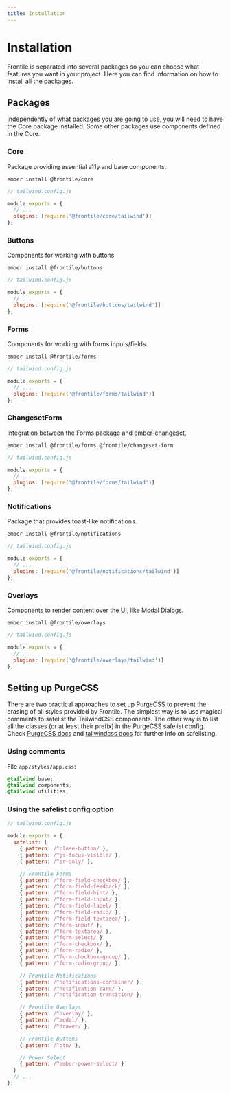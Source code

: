 ```yaml
---
title: Installation
---
```


# Installation

Frontile is separated into several packages so you can choose what features you
want in your project. Here you can find information on how to install all the packages.

## Packages

Independently of what packages you are going to use, you will need to have the Core
package installed. Some other packages use components defined in the Core.

### Core

Package providing essential a11y and base components.

```
ember install @frontile/core
```

```js
// tailwind.config.js

module.exports = {
  // ...
  plugins: [require('@frontile/core/tailwind')]
};
```

### Buttons

Components for working with buttons.

```
ember install @frontile/buttons
```

```js
// tailwind.config.js

module.exports = {
  // ...
  plugins: [require('@frontile/buttons/tailwind')]
};
```

### Forms

Components for working with forms inputs/fields.

```
ember install @frontile/forms
```

```js
// tailwind.config.js

module.exports = {
  // ...
  plugins: [require('@frontile/forms/tailwind')]
};
```

### ChangesetForm

Integration between the Forms package and [ember-changeset](https://github.com/poteto/ember-changeset).

```
ember install @frontile/forms @frontile/changeset-form
```

```js
// tailwind.config.js

module.exports = {
  // ...
  plugins: [require('@frontile/forms/tailwind')]
};
```

### Notifications

Package that provides toast-like notifications.

```
ember install @frontile/notifications
```

```js
// tailwind.config.js

module.exports = {
  // ...
  plugins: [require('@frontile/notifications/tailwind')]
};
```

### Overlays

Components to render content over the UI, like Modal Dialogs.

```
ember install @frontile/overlays
```

```js
// tailwind.config.js

module.exports = {
  // ...
  plugins: [require('@frontile/overlays/tailwind')]
};
```

## Setting up PurgeCSS

There are two practical approaches to set up PurgeCSS to prevent the erasing of
all styles provided by Frontile. The simplest way is to use magical comments to
safelist the TailwindCSS components. The other way is to list all the classes
(or at least their prefix) in the PurgeCSS safelist config.
Check [PurgeCSS docs](https://purgecss.com/safelisting.html) and [tailwindcss docs](https://tailwindcss.com/docs/content-configuration#using-regular-expressions) for further info on safelisting.

### Using comments

File `app/styles/app.css`:

```css
@tailwind base;
@tailwind components;
@tailwind utilities;
```

### Using the safelist config option

```js
// tailwind.config.js

module.exports = {
  safelist: [
    { pattern: /^close-button/ },
    { pattern: /^js-focus-visible/ },
    { pattern: /^sr-only/ },

    // Frontile Forms
    { pattern: /^form-field-checkbox/ },
    { pattern: /^form-field-feedback/ },
    { pattern: /^form-field-hint/ },
    { pattern: /^form-field-input/ },
    { pattern: /^form-field-label/ },
    { pattern: /^form-field-radio/ },
    { pattern: /^form-field-textarea/ },
    { pattern: /^form-input/ },
    { pattern: /^form-textarea/ },
    { pattern: /^form-select/ },
    { pattern: /^form-checkbox/ },
    { pattern: /^form-radio/ },
    { pattern: /^form-checkbox-group/ },
    { pattern: /^form-radio-group/ },

    // Frontile Notifications
    { pattern: /^notifications-container/ },
    { pattern: /^notification-card/ },
    { pattern: /^notification-transition/ },

    // Frontile Overlays
    { pattern: /^overlay/ },
    { pattern: /^modal/ },
    { pattern: /^drawer/ },

    // Frontile Buttons
    { pattern: /^btn/ },

    // Power Select
    { pattern: /^ember-power-select/ }
  }
  // ...
};

```
